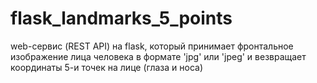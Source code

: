 # flask_landmarks_5_points
web-сервис (REST API) на flask, который принимает фронтальное изображение лица человека в формате 'jpg' или 'jpeg' и везвращает координаты 5-и точек на лице (глаза и носа)
